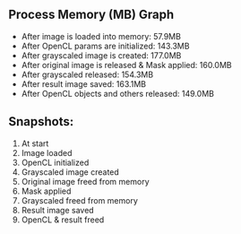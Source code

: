 ## Process Memory (MB) Graph

* After image is loaded into memory: 57.9MB
* After OpenCL params are initialized: 143.3MB
* After grayscaled image is created: 177.0MB
* After original image is released & Mask applied: 160.0MB
* After grayscaled released: 154.3MB
* After result image saved: 163.1MB
* After OpenCL objects and others released: 149.0MB

## Snapshots:

1. At start
2. Image loaded
3. OpenCL initialized
4. Grayscaled image created
5. Original image freed from memory
6. Mask applied
7. Grayscaled freed from memory
8. Result image saved
9. OpenCL & result freed